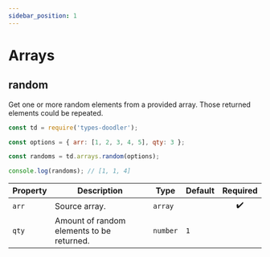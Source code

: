 ```yaml
---
sidebar_position: 1
---
```


# Arrays

## random

Get one or more random elements from a provided array. Those returned elements could be repeated.

```js
const td = require('types-doodler');

const options = { arr: [1, 2, 3, 4, 5], qty: 3 };

const randoms = td.arrays.random(options);

console.log(randoms); // [1, 1, 4]
```

| Property      | Description                                  | Type       | Default | Required           |
| ------------- | -------------------------------------------- | ---------- | ------- | :----------------: |
| `arr`         | Source array.                                | `array`    |         | :heavy_check_mark: |
| `qty`         | Amount of random elements to be returned.    | `number`   | `1`     |                    |
